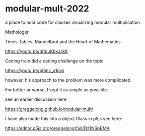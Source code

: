 # modular-mult-2022
a place to hold code for classes visualizing modular multiplication

Mathologer

Times Tables, Mandelbrot and the Heart of Mathematics

https://youtu.be/qhbuKbxJsk8


Coding train did a coding challenge on the topic

https://youtu.be/bl3nc_a1nvs

however, his approach to the problem was more complicated.

For better or worse, I kept it as simple as possible.

see an earlier discussion here

https://greggelong.github.io/modular-mult/


I have also made this into a object Class in p5js see here:


https://editor.p5js.org/greggelong/full/Dz1N6pBMA


